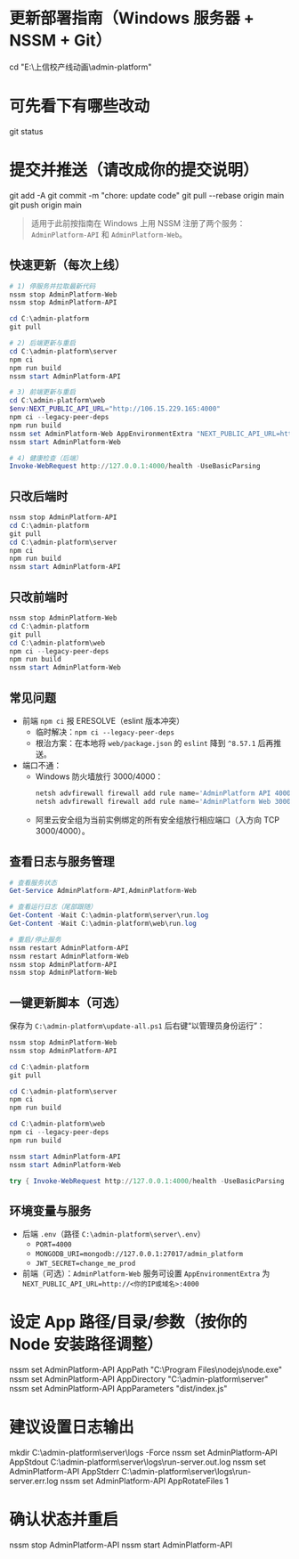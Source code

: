# 更新部署指南（Windows 服务器 + NSSM + Git）

cd "E:\上信校产线动画\admin-platform"

# 可先看下有哪些改动
git status

# 提交并推送（请改成你的提交说明）
git add -A
git commit -m "chore: update code"
git pull --rebase origin main
git push origin main

> 适用于此前按指南在 Windows 上用 NSSM 注册了两个服务：`AdminPlatform-API` 和 `AdminPlatform-Web`。

## 快速更新（每次上线）
```powershell
# 1) 停服务并拉取最新代码
nssm stop AdminPlatform-Web
nssm stop AdminPlatform-API

cd C:\admin-platform
git pull

# 2) 后端更新与重启
cd C:\admin-platform\server
npm ci
npm run build
nssm start AdminPlatform-API

# 3) 前端更新与重启
cd C:\admin-platform\web
$env:NEXT_PUBLIC_API_URL="http://106.15.229.165:4000"
npm ci --legacy-peer-deps
npm run build
nssm set AdminPlatform-Web AppEnvironmentExtra "NEXT_PUBLIC_API_URL=http://106.15.229.165:4000"
nssm start AdminPlatform-Web

# 4) 健康检查（后端）
Invoke-WebRequest http://127.0.0.1:4000/health -UseBasicParsing
```

## 只改后端时
```powershell
nssm stop AdminPlatform-API
cd C:\admin-platform
git pull
cd C:\admin-platform\server
npm ci
npm run build
nssm start AdminPlatform-API
```

## 只改前端时
```powershell
nssm stop AdminPlatform-Web
cd C:\admin-platform
git pull
cd C:\admin-platform\web
npm ci --legacy-peer-deps
npm run build
nssm start AdminPlatform-Web
```

## 常见问题
- 前端 `npm ci` 报 ERESOLVE（eslint 版本冲突）
  - 临时解决：`npm ci --legacy-peer-deps`
  - 根治方案：在本地将 `web/package.json` 的 `eslint` 降到 `^8.57.1` 后再推送。
- 端口不通：
  - Windows 防火墙放行 3000/4000：
    ```powershell
    netsh advfirewall firewall add rule name='AdminPlatform API 4000' dir=in action=allow protocol=TCP localport=4000 profile=any
    netsh advfirewall firewall add rule name='AdminPlatform Web 3000' dir=in action=allow protocol=TCP localport=3000 profile=any
    ```
  - 阿里云安全组为当前实例绑定的所有安全组放行相应端口（入方向 TCP 3000/4000）。

## 查看日志与服务管理
```powershell
# 查看服务状态
Get-Service AdminPlatform-API,AdminPlatform-Web

# 查看运行日志（尾部跟随）
Get-Content -Wait C:\admin-platform\server\run.log
Get-Content -Wait C:\admin-platform\web\run.log

# 重启/停止服务
nssm restart AdminPlatform-API
nssm restart AdminPlatform-Web
nssm stop AdminPlatform-API
nssm stop AdminPlatform-Web
```

## 一键更新脚本（可选）
保存为 `C:\admin-platform\update-all.ps1` 后右键“以管理员身份运行”：
```powershell
nssm stop AdminPlatform-Web
nssm stop AdminPlatform-API

cd C:\admin-platform
git pull

cd C:\admin-platform\server
npm ci
npm run build

cd C:\admin-platform\web
npm ci --legacy-peer-deps
npm run build

nssm start AdminPlatform-API
nssm start AdminPlatform-Web

try { Invoke-WebRequest http://127.0.0.1:4000/health -UseBasicParsing | Out-Null; "API OK" } catch { "API FAIL" }
```

## 环境变量与服务
- 后端 `.env`（路径 `C:\admin-platform\server\.env`）
  - `PORT=4000`
  - `MONGODB_URI=mongodb://127.0.0.1:27017/admin_platform`
  - `JWT_SECRET=change_me_prod`
- 前端（可选）：`AdminPlatform-Web` 服务可设置 `AppEnvironmentExtra` 为 `NEXT_PUBLIC_API_URL=http://<你的IP或域名>:4000` 





# 设定 App 路径/目录/参数（按你的 Node 安装路径调整）
nssm set AdminPlatform-API AppPath "C:\Program Files\nodejs\node.exe"
nssm set AdminPlatform-API AppDirectory "C:\admin-platform\server"
nssm set AdminPlatform-API AppParameters "dist/index.js"

# 建议设置日志输出
mkdir C:\admin-platform\server\logs -Force
nssm set AdminPlatform-API AppStdout C:\admin-platform\server\logs\run-server.out.log
nssm set AdminPlatform-API AppStderr C:\admin-platform\server\logs\run-server.err.log
nssm set AdminPlatform-API AppRotateFiles 1

# 确认状态并重启
nssm stop AdminPlatform-API
nssm start AdminPlatform-API